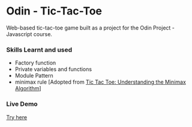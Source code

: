 # Odin - Tic-Tac-Toe

Web-based tic-tac-toe game built as a project for the Odin Project - Javascript course.

### Skills Learnt and used

- Factory function
- Private variables and functions
- Module Pattern
- minimax rule [Adopted from [Tic Tac Toe: Understanding the Minimax Algorithm](https://www.neverstopbuilding.com/blog/minimax)]

### Live Demo
[Try here](https://tymc47.github.io/odin-tictactoe/)
